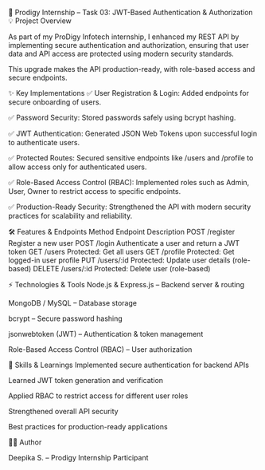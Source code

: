 🚀 Prodigy Internship – Task 03: JWT-Based Authentication & Authorization
💡 Project Overview

As part of my ProDigy Infotech internship, I enhanced my REST API by implementing secure authentication and authorization, ensuring that user data and API access are protected using modern security standards.

This upgrade makes the API production-ready, with role-based access and secure endpoints.

✨ Key Implementations
✅ User Registration & Login: Added endpoints for secure onboarding of users.

✅ Password Security: Stored passwords safely using bcrypt hashing.

✅ JWT Authentication: Generated JSON Web Tokens upon successful login to authenticate users.

✅ Protected Routes: Secured sensitive endpoints like /users and /profile to allow access only for authenticated users.

✅ Role-Based Access Control (RBAC): Implemented roles such as Admin, User, Owner to restrict access to specific endpoints.

✅ Production-Ready Security: Strengthened the API with modern security practices for scalability and reliability.

🛠 Features & Endpoints
Method	Endpoint	Description
POST	/register	Register a new user
POST	/login	Authenticate a user and return a JWT token
GET	/users	Protected: Get all users
GET	/profile	Protected: Get logged-in user profile
PUT	/users/:id	Protected: Update user details (role-based)
DELETE	/users/:id	Protected: Delete user (role-based)

⚡ Technologies & Tools
Node.js & Express.js – Backend server & routing

MongoDB / MySQL – Database storage

bcrypt – Secure password hashing

jsonwebtoken (JWT) – Authentication & token management

Role-Based Access Control (RBAC) – User authorization

🚀 Skills & Learnings
Implemented secure authentication for backend APIs

Learned JWT token generation and verification

Applied RBAC to restrict access for different user roles

Strengthened overall API security

Best practices for production-ready applications

👩‍💻 Author

Deepika S. – Prodigy Internship Participant
